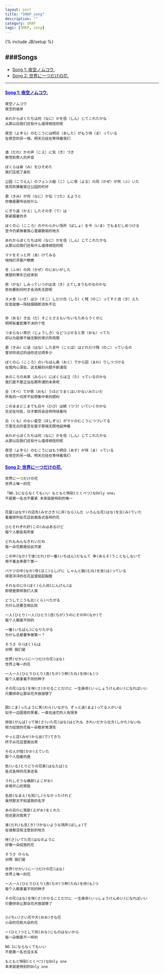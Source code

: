 ```yaml
---
layout: post
title: "SMAP_song"
description: ""
category: SMAP
tags: [SMAP, song]
---
```

{% include JB/setup %}

<a name="top"></a>

###Songs
---
* [Song 1: 夜空ノムコウ.](#1) 
* [Song 2: 世界に一つだけの花.](#2)

---

<h4 id="1"><a href="#top"><font color="blue">Song 1: 夜空ノムコウ.</font></a></h4>

	夜空ノムコウ
	夜空的彼岸

	あれからぼくたちは何（なに）かを信（しん）じてこれたかな
	从那以后我们还有什么值得相信的呢

	夜空（よぞら）のむこうには明日（あした）がもう待（ま）っている
	在夜空的另一端，明天已经在等待着我们


	谁（だれ）かの声（こえ）に気（き）づき
	察觉到旁人的声音

	ぼくらは身（み）をひそめた
	我们压低了身形

	公园（こうえん）のフェンス越（こ）しに夜（よる）の风（かぜ）が吹（ふ）いた
	夜风吹拂着穿过公园的栏杆

	君（きみ）が何（なに）か伝（つた）えようと
	你像是要传达些什么

	にぎり返（かえ）したその手（て）は
	那紧握着的手

	ぼくの心（こころ）のやわらかい场所（ばしょ）を今（いま）でもまだしめつける
	至今仍紧揪着我心里最脆弱的地方

	あれからぼくたちは何（なに）かを信（しん）じてこれたかな
	从那以后我们还有什么值得相信的呢

	マドをそっと开（あ）けてみる
	悄悄打开窗户瞧瞧

	冬（ふゆ）の风（かぜ）のにおいがした
	萧瑟的寒冬已经来到

	悲（かな）しみっていつかは消（き）えてしまうものなのかな
	悲伤要到何时才会消失无踪呢

	タメ息（いき）は少（すこ）しだけ白（しろ）く残（のこ）ってすぐ消（き）えた
	叹息就像一阵轻烟随即消失不见


	歩（ある）き出（だ）すことさえもいちいちためらうくせに
	明明有着犹豫不决的个性

	つまらない常识（じょうしき）などつぶせると思（おも）ってた
	却以为能够不被无聊的常识所局限

	君（きみ）に话（はな）した言叶（ことば）はどれだけ残（のこ）っているの
	曾对你说过的话你还记得多少

	ぼくの心（こころ）のいちばん奥（おく）でから回（まわ）りしつづける
	在我内心深处，这无解的问题不断涌现

	あのころの未来（みらい）にぼくらは立（た）っているのかな
	我们是不是正站在那所谓的未来呢

	全（すべ）てが思（おも）うほどうまくはいかないみたいだ
	所有的一切并不如想象中来的顺利

	このままどこまでも日々（ひび）は続（つづ）いていくのかな
	无论在何处，日子都将会这样持续着吗

	云（くも）のない星空（ほしぞら）がマドのむこうにつづいてる
	万里无云的星空在窗子那端无限地延伸着

	あれからぼくたちは何（なに）かを信（しん）じてこれたかな
	从那以后我们还有什么值得相信的呢

	夜空（よぞら）のむこうにはもう明日（あす）が待（ま）っている
	在夜空的另一端，明天已经在等待着我们

	
<h4 id="2"><a href="#top"><font color="blue">Song 2: 世界に一つだけの花.</font></a></h4>

	世界に一つだけの花
	世界上唯一的花

	「NO.1にならなくてもいい もともと特别(とくべつ)なOnly one」
	不是第一名也不要紧 本来就是特别的唯一


	花屋(はなや)の店先(みせさき)に并(なら)んだ いろんな花(はな)を见(み)ていた
	看着排列在花店前面各式各样的花

	ひとそれぞれ好(この)みはあるけど
	每个人都各有所爱

	どれもみんなきれいだね
	每一朵花都是如此可爱

	この中(なか)で谁(だれ)が一番(いちばん)だなんて 争(あらそ)うこともしないで
	用不着去争那个第一

	バケツの中(なか)夸(ほこ)らしげに しゃんと胸(むね)を张(は)っている
	得意洋洋的在花盆里挺起胸膛

	それなのに仆(ぼく)ら人间(にんげん)は
	即使是那样我们人类

	どうしてこうも比(くら)べたがる
	为什么还要互相比较

	一人(ひとり)一人(ひとり)违(ちが)うのにその中(なか)で
	每个人都是不同的

	一番(いちばん)になりたがる
	为什么总是要争做第一？

	そうさ 仆(ぼく)らは
	对啊 我们是

	世界(せかい)に一つだけの花(はな)
	世界上唯一的花

	一人一人(ひとりひとり)违(ちが)う种(たね)を持(も)つ
	每个人都拿着不同的种子

	その花(はな)を咲(さ)かせることだけに 一生悬命(いっしょうけんめい)になればいい
	只要拼命让那朵花开放就够了


	困(こま)ったように笑(わら)いながら ずっと迷(まよ)ってる人がいる
	似乎一边困惑的笑着，一直在迷茫的人有很多

	顽张(がんば)って咲(さ)いた花(はな)はどれも きれいだから仕方(しかた)ないね
	努力绽放的花每一朵都非常漂亮

	やっと店(みせ)から出(で)てきた
	终于从花店里面出来

	その人が抱(かか)えていた
	那个人抱着的是

	色(いる)とりどりの花束(はなたば)と
	各式各样的花束还有

	うれしそうな横颜(よこがお)
	非常开心的笑脸

	名前(なまえ)も知(し)らなかったけれど
	虽然那天不知道我的名字

	あの日仆に笑颜(えがお)をくれた
	但还是对我笑了

	谁(だれ)も気(き)づかないような场所(ばしょ)で
	在谁都没有注意到的地方

	咲(さ)いてた花(はなのように
	好像一朵绽放的花

	そうさ 仆らも
	对啊 我们是

	世界(せかい)に一つだけの花(はな)
	世界上唯一的花

	一人一人(ひとりひとり)违(ちが)う种(たね)を持(も)つ
	每个人都拿着不同的种子

	その花(はな)を咲(さ)かせることだけに 一生悬命(いっしょうけんめい)になればいい
	只要拼命让那朵花开放就够了


	小(ちい)さい花や大(おお)きな花
	小朵的花和大朵的花

	一(ひと)つとして同(おな)じものはないから
	每一朵都是不一样的

	NO.1にならなくてもいい
	不是第一名也没关系

	もともと特别(とくべつ)なOnly one
	本来就是特别的Only one